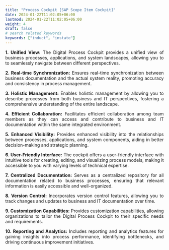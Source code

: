 ```yaml
---
title: "Process Cockpit [SAP Scope Item Cockpit]"
date: 2024-01-22T11:02:05+06:00
lastmod: 2024-01-22T11:02:05+06:00
weight: 4
draft: false
# search related keywords
keywords: ["induct", "instate"]
---
```

<div style='text-align: justify;'>

**1. Unified View:**
The Digital Process Cockpit provides a unified view of business processes, applications, and system landscapes, allowing you to to seamlessly navigate between different perspectives.

**2. Real-time Synchronization:**
Ensures real-time synchronization between business documentation and the actual system reality, promoting accuracy and consistency in process management.

**3. Holistic Management:**
Enables holistic management by allowing you to describe processes from both business and IT perspectives, fostering a comprehensive understanding of the entire landscape.

**4. Efficient Collaboration:**
Facilitates efficient collaboration among team members as they can access and contribute to business and IT documentation within the same integrated environment.

**5. Enhanced Visibility:**
Provides enhanced visibility into the relationships between processes, applications, and system components, aiding in better decision-making and strategic planning.

**6. User-Friendly Interface:**
The cockpit offers a user-friendly interface with intuitive tools for creating, editing, and visualizing process models, making it accessible to you with varying levels of technical expertise.

**7. Centralized Documentation:**
Serves as a centralized repository for all documentation related to business processes, ensuring that relevant information is easily accessible and well-organized.

**8. Version Control:**
Incorporates version control features, allowing you to track changes and updates to business and IT documentation over time.

**9. Customization Capabilities:**
Provides customization capabilities, allowing organizations to tailor the Digital Process Cockpit to their specific needs and requirements.

**10. Reporting and Analytics:**
Includes reporting and analytics features for gaining insights into process performance, identifying bottlenecks, and driving continuous improvement initiatives.

<div>